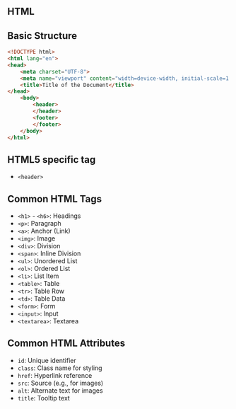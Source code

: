 ## HTML
## Basic Structure

```html
<!DOCTYPE html>
<html lang="en">
<head>
    <meta charset="UTF-8">
    <meta name="viewport" content="width=device-width, initial-scale=1.0">
    <title>Title of the Document</title>
</head>
    <body>
        <header>
        </header>
        <footer>
        </footer>
    </body>
</html>
```
## HTML5 specific tag
- `<header>`
## Common HTML Tags

- `<h1>` - `<h6>`: Headings
- `<p>`: Paragraph
- `<a>`: Anchor (Link)
- `<img>`: Image
- `<div>`: Division
- `<span>`: Inline Division
- `<ul>`: Unordered List
- `<ol>`: Ordered List
- `<li>`: List Item
- `<table>`: Table
- `<tr>`: Table Row
- `<td>`: Table Data
- `<form>`: Form
- `<input>`: Input
- `<textarea>`: Textarea

## Common HTML Attributes

- `id`: Unique identifier
- `class`: Class name for styling
- `href`: Hyperlink reference
- `src`: Source (e.g., for images)
- `alt`: Alternate text for images
- `title`: Tooltip text